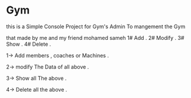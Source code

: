 # Gym
this is a Simple Console Project for Gym's Admin To mangement the Gym 

that made by me and my friend mohamed sameh
1# Add .
2# Modify .
3# Show .
4# Delete .

1-> Add members , coaches or Machines .

2-> modify The Data of all above .

3-> Show all The above .

4-> Delete all the above .
